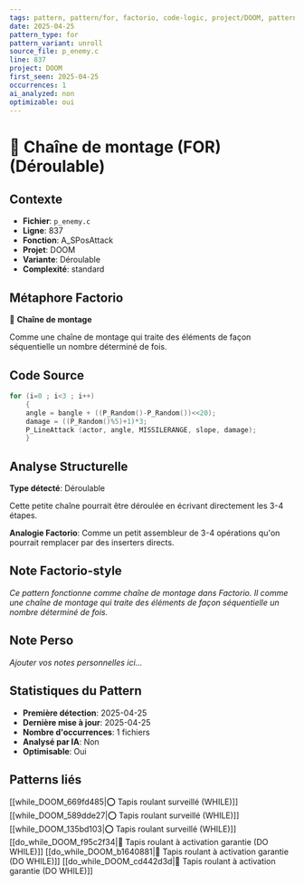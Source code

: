 ```yaml
---
tags: pattern, pattern/for, factorio, code-logic, project/DOOM, pattern/variant/unroll
date: 2025-04-25
pattern_type: for
pattern_variant: unroll
source_file: p_enemy.c
line: 837
project: DOOM
first_seen: 2025-04-25
occurrences: 1
ai_analyzed: non
optimizable: oui
---
```


# 🔄 Chaîne de montage (FOR) (Déroulable)

## Contexte
- **Fichier**: `p_enemy.c`
- **Ligne**: 837
- **Fonction**: A_SPosAttack
- **Projet**: DOOM
- **Variante**: Déroulable
- **Complexité**: standard

## Métaphore Factorio
🔄 **Chaîne de montage**

Comme une chaîne de montage qui traite des éléments de façon séquentielle un nombre déterminé de fois.

## Code Source
```c
for (i=0 ; i<3 ; i++)
    {
	angle = bangle + ((P_Random()-P_Random())<<20);
	damage = ((P_Random()%5)+1)*3;
	P_LineAttack (actor, angle, MISSILERANGE, slope, damage);
    }
```

## Analyse Structurelle
**Type détecté**: Déroulable

Cette petite chaîne pourrait être déroulée en écrivant directement les 3-4 étapes.

**Analogie Factorio**:
Comme un petit assembleur de 3-4 opérations qu'on pourrait remplacer par des inserters directs.

## Note Factorio-style
*Ce pattern fonctionne comme chaîne de montage dans Factorio. Il comme une chaîne de montage qui traite des éléments de façon séquentielle un nombre déterminé de fois.*

## Note Perso
*Ajouter vos notes personnelles ici...*

## Statistiques du Pattern
- **Première détection**: 2025-04-25
- **Dernière mise à jour**: 2025-04-25
- **Nombre d'occurrences**: 1 fichiers
- **Analysé par IA**: Non
- **Optimisable**: Oui

## Patterns liés
[[while_DOOM_669fd485|⭕ Tapis roulant surveillé (WHILE)]]
[[while_DOOM_589dde27|⭕ Tapis roulant surveillé (WHILE)]]
[[while_DOOM_135bd103|⭕ Tapis roulant surveillé (WHILE)]]
[[do_while_DOOM_f95c2f34|🔄 Tapis roulant à activation garantie (DO WHILE)]]
[[do_while_DOOM_b1640881|🔄 Tapis roulant à activation garantie (DO WHILE)]]
[[do_while_DOOM_cd442d3d|🔄 Tapis roulant à activation garantie (DO WHILE)]]
